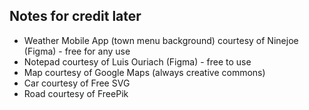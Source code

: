 ## Notes for credit later

* Weather Mobile App (town menu background) courtesy of Ninejoe (Figma) - free for any use
* Notepad courtesy of Luis Ouriach (Figma) - free to use
* Map courtesy of Google Maps (always creative commons)
* Car courtesy of Free SVG
* Road courtesy of FreePik